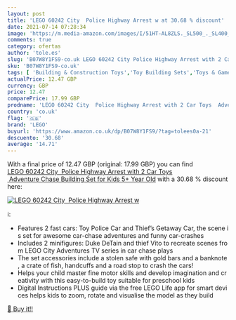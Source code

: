```yaml
---
layout: post
title: 'LEGO 60242 City  Police Highway Arrest w at 30.68 % discount'
date: 2021-07-14 07:28:34
image: 'https://m.media-amazon.com/images/I/51HT-AL8ZLS._SL500_._SL400_.jpg'
comments: true
category: ofertas
author: 'tole.es'
slug: 'B07W8Y1FS9-co.uk LEGO 60242 City Police Highway Arrest with 2 Car Toys...'
sku: 'B07W8Y1FS9-co.uk'
tags: [ 'Building & Construction Toys','Toy Building Sets','Toys & Games','Toys Store','lego', ]
actualPrice: 12.47 GBP
currency: GBP
price: 12.47
comparePrice: 17.99 GBP
prodname: 'LEGO 60242 City  Police Highway Arrest with 2 Car Toys  Adventure Chase Building Set for Kids 5+ Year Old'
country: 'co.uk'
flag: '🇬🇧'
brand: 'LEGO'
buyurl: 'https://www.amazon.co.uk/dp/B07W8Y1FS9/?tag=tolees0a-21'
descuento: '30.68'
average: '14.71'
---
```


With a final price of 12.47 GBP (original: 17.99 GBP) you can find [LEGO 60242 City  Police Highway Arrest with 2 Car Toys  Adventure Chase Building Set for Kids 5+ Year Old](https://www.amazon.co.uk/dp/B07W8Y1FS9/?tag=tolees0a-21) with a  30.68 % discount here:

[![LEGO 60242 City  Police Highway Arrest w](https://m.media-amazon.com/images/I/51HT-AL8ZLS._SL500_._SL400_.jpg)](https://www.amazon.co.uk/dp/B07W8Y1FS9/?tag=tolees0a-21)

ℹ️:

- Features 2 fast cars: Toy Police Car and Thief’s Getaway Car, the scene is set for awesome car-chase adventures and funny car-crashes
- Includes 2 minifigures: Duke DeTain and thief Vito to recreate scenes from LEGO City Adventures TV series in car chase plays
- The set accessories include a stolen safe with gold bars and a banknote, a crate of fish, handcuffs and a road stop to crash the cars!
- Helps your child master fine motor skills and develop imagination and creativity with this easy-to-build toy suitable for preschool kids
- Digital Instructions PLUS guide via the free LEGO Life app for smart devices helps kids to zoom, rotate and visualise the model as they build

[🛒 Buy it!!](https://www.amazon.co.uk/dp/B07W8Y1FS9/?tag=tolees0a-21)
